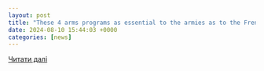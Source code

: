 ```yaml
---
layout: post
title: "These 4 arms programs as essential to the armies as to the French defense industry"
date: 2024-08-10 15:44:03 +0000
categories: [news]
---
```


[Читати далі](https://meta-defense.fr/en/2024/08/09/4-industrial-arming-programs/)
